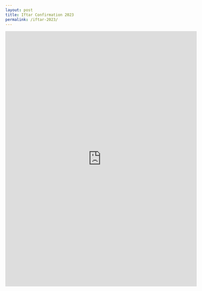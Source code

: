 ```yaml
---
layout: post
title: Iftar Confirmation 2023
permalink: /iftar-2023/
---
```


<iframe src="https://docs.google.com/forms/d/e/1FAIpQLSe7MMeHKGEvVzJ9wG1Z4HHsyCalN_bZAk2TyuZ92s83Ei7LXw/viewform?embedded=true" width="600" height="800" frameborder="0" marginheight="0" marginwidth="0">Loading…</iframe>
